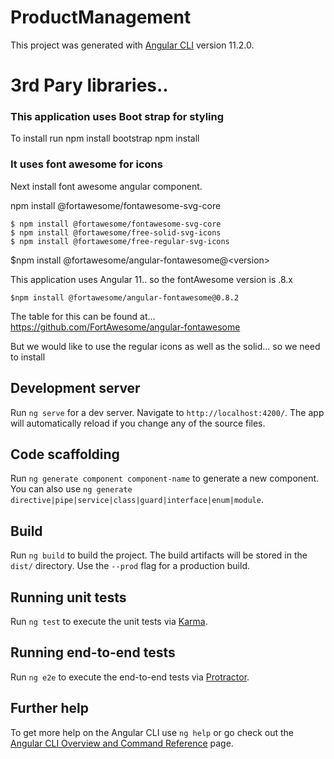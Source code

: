 # ProductManagement

This project was generated with [Angular CLI](https://github.com/angular/angular-cli) version 11.2.0.

# 3rd Pary libraries..

### This application uses Boot strap for styling 

To install run
npm install bootstrap 
npm install 

### It uses font awesome for icons 
Next install font awesome angular component.

npm install @fortawesome/fontawesome-svg-core

```
$ npm install @fortawesome/fontawesome-svg-core
$ npm install @fortawesome/free-solid-svg-icons
$ npm install @fortawesome/free-regular-svg-icons
```

$npm install @fortawesome/angular-fontawesome@&lt;version&gt;

This application uses Angular 11.. so the fontAwesome version is .8.x

```
$npm install @fortawesome/angular-fontawesome@0.8.2
```

The table for this can be found at...
https://github.com/FortAwesome/angular-fontawesome

But we would like to use the regular icons as well as the solid... so we need to install







## Development server

Run `ng serve` for a dev server. Navigate to `http://localhost:4200/`. The app will automatically reload if you change any of the source files.

## Code scaffolding

Run `ng generate component component-name` to generate a new component. You can also use `ng generate directive|pipe|service|class|guard|interface|enum|module`.

## Build

Run `ng build` to build the project. The build artifacts will be stored in the `dist/` directory. Use the `--prod` flag for a production build.

## Running unit tests

Run `ng test` to execute the unit tests via [Karma](https://karma-runner.github.io).

## Running end-to-end tests

Run `ng e2e` to execute the end-to-end tests via [Protractor](http://www.protractortest.org/).

## Further help

To get more help on the Angular CLI use `ng help` or go check out the [Angular CLI Overview and Command Reference](https://angular.io/cli) page.
